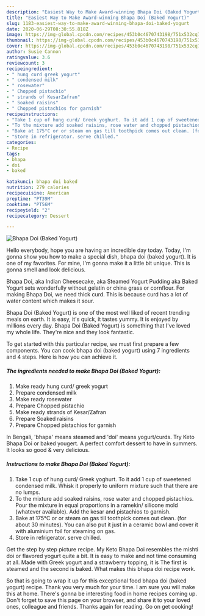 ```yaml
---
description: "Easiest Way to Make Award-winning Bhapa Doi (Baked Yogurt)"
title: "Easiest Way to Make Award-winning Bhapa Doi (Baked Yogurt)"
slug: 1183-easiest-way-to-make-award-winning-bhapa-doi-baked-yogurt
date: 2020-06-29T08:30:55.818Z
image: https://img-global.cpcdn.com/recipes/453b0c4670743198/751x532cq70/bhapa-doi-baked-yogurt-recipe-main-photo.jpg
thumbnail: https://img-global.cpcdn.com/recipes/453b0c4670743198/751x532cq70/bhapa-doi-baked-yogurt-recipe-main-photo.jpg
cover: https://img-global.cpcdn.com/recipes/453b0c4670743198/751x532cq70/bhapa-doi-baked-yogurt-recipe-main-photo.jpg
author: Susie Cannon
ratingvalue: 3.6
reviewcount: 3
recipeingredient:
- " hung curd greek yogurt"
- " condensed milk"
- " rosewater"
- " Chopped pistachio"
- " strands of KesarZafran"
- " Soaked raisins"
- " Chopped pistachios for garnish"
recipeinstructions:
- "Take 1 cup of hung curd/ Greek yoghurt. To it add 1 cup of sweetened condensed milk. Whisk it properly to uniform mixture such that there are no lumps."
- "To the mixture add soaked raisins, rose water and chopped pistachios. Pour the mixture in equal proportions in a ramekin/ silicone mold (whatever available). Add the kesar and pistachios to garnish."
- "Bake at 175°C or or steam on gas till toothpick comes out clean. (for about 30 minutes). You can also put it just in a ceramic bowl and cover it with aluminium foil for steaming on gas."
- "Store in refrigerator. serve chilled."
categories:
- Recipe
tags:
- bhapa
- doi
- baked

katakunci: bhapa doi baked 
nutrition: 279 calories
recipecuisine: American
preptime: "PT39M"
cooktime: "PT56M"
recipeyield: "2"
recipecategory: Dessert

---
```



![Bhapa Doi (Baked Yogurt)](https://img-global.cpcdn.com/recipes/453b0c4670743198/751x532cq70/bhapa-doi-baked-yogurt-recipe-main-photo.jpg)

Hello everybody, hope you are having an incredible day today. Today, I'm gonna show you how to make a special dish, bhapa doi (baked yogurt). It is one of my favorites. For mine, I'm gonna make it a little bit unique. This is gonna smell and look delicious.

Bhapa Doi, aka Indian Cheesecake, aka Steamed Yogurt Pudding aka Baked Yogurt sets wonderfully without gelatin or china grass or cornflour. For making Bhapa Doi, we need thick curd. This is because curd has a lot of water content which makes it sour.

Bhapa Doi (Baked Yogurt) is one of the most well liked of recent trending meals on earth. It is easy, it's quick, it tastes yummy. It is enjoyed by millions every day. Bhapa Doi (Baked Yogurt) is something that I've loved my whole life. They're nice and they look fantastic.


To get started with this particular recipe, we must first prepare a few components. You can cook bhapa doi (baked yogurt) using 7 ingredients and 4 steps. Here is how you can achieve it.

<!--inarticleads1-->

##### The ingredients needed to make Bhapa Doi (Baked Yogurt):

1. Make ready  hung curd/ greek yogurt
1. Prepare  condensed milk
1. Make ready  rosewater
1. Prepare  Chopped pistachio
1. Make ready  strands of Kesar/Zafran
1. Prepare  Soaked raisins
1. Prepare  Chopped pistachios for garnish


In Bengali, &#39;bhapa&#39; means steamed and &#39;doi&#39; means yogurt/curds. Try Keto Bhapa Doi or baked yougert. A perfect comfort dessert to have in summers. It looks so good &amp; very delicious. 

<!--inarticleads2-->

##### Instructions to make Bhapa Doi (Baked Yogurt):

1. Take 1 cup of hung curd/ Greek yoghurt. To it add 1 cup of sweetened condensed milk. Whisk it properly to uniform mixture such that there are no lumps.
1. To the mixture add soaked raisins, rose water and chopped pistachios. Pour the mixture in equal proportions in a ramekin/ silicone mold (whatever available). Add the kesar and pistachios to garnish.
1. Bake at 175°C or or steam on gas till toothpick comes out clean. (for about 30 minutes). You can also put it just in a ceramic bowl and cover it with aluminium foil for steaming on gas.
1. Store in refrigerator. serve chilled.


Get the step by step picture recipe. My Keto Bhapa Doi resembles the mishti doi or flavored yogurt quite a bit. It is easy to make and not time consuming at all. Made with Greek yogurt and a strawberry topping, it is The first is steamed and the second is baked. What makes this bhapa doi recipe work. 

So that is going to wrap it up for this exceptional food bhapa doi (baked yogurt) recipe. Thank you very much for your time. I am sure you will make this at home. There's gonna be interesting food in home recipes coming up. Don't forget to save this page on your browser, and share it to your loved ones, colleague and friends. Thanks again for reading. Go on get cooking!
